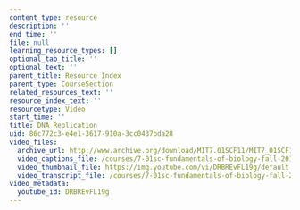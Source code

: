 ```yaml
---
content_type: resource
description: ''
end_time: ''
file: null
learning_resource_types: []
optional_tab_title: ''
optional_text: ''
parent_title: Resource Index
parent_type: CourseSection
related_resources_text: ''
resource_index_text: ''
resourcetype: Video
start_time: ''
title: DNA Replication
uid: 86c772c3-e4e1-3617-910a-3cc0437bda28
video_files:
  archive_url: http://www.archive.org/download/MIT7.01SCF11/MIT7_01SCF11_track07_300k.mp4
  video_captions_file: /courses/7-01sc-fundamentals-of-biology-fall-2011/e1b767f2b9a353e396c37a9d10da32b9_DRBREvFL19g.vtt
  video_thumbnail_file: https://img.youtube.com/vi/DRBREvFL19g/default.jpg
  video_transcript_file: /courses/7-01sc-fundamentals-of-biology-fall-2011/f062f82e7197d5860268440f75ef59f2_DRBREvFL19g.pdf
video_metadata:
  youtube_id: DRBREvFL19g
---
```

